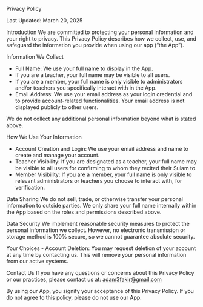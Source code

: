 Privacy Policy 

Last Updated: March 20, 2025

Introduction 
We are committed to protecting your personal information and your right to privacy. This Privacy Policy describes how we collect, use, and safeguard the information you provide when using our app (“the App”).

Information We Collect
- Full Name: We use your full name to display in the App.
- If you are a teacher, your full name may be visible to all users. 
- If you are a member, your full name is only visible to administrators and/or teachers you specifically interact with in the App. 
- Email Address: We use your email address as your login credential and to provide account-related functionalities. Your email address is not displayed publicly to other users. 
 

We do not collect any additional personal information beyond what is stated above.

How We Use Your Information 
- Account Creation and Login: We use your email address and name to create and manage your account. 
- Teacher Visibility: If you are designated as a teacher, your full name may be visible to all users for confirming to whom they recited their Sulam to. 
- Member Visibility: If you are a member, your full name is only visible to relevant administrators or teachers you choose to interact with, for verification. 

Data Sharing 
We do not sell, trade, or otherwise transfer your personal information to outside parties. We only share your full name internally within the App based on the roles and permissions described above. 

Data Security 
We implement reasonable security measures to protect the personal information we collect. However, no electronic transmission or storage method is 100% secure, so we cannot guarantee absolute security. 

Your Choices 
    - Account Deletion: You may request deletion of your account at any time by contacting us. This will remove your personal information from our active systems. 
 
Contact Us 
If you have any questions or concerns about this Privacy Policy or our practices, please contact us at: 
adam3fakir@gmail.com 


By using our App, you signify your acceptance of this Privacy Policy. If you do not agree to this policy, please do not use our App.
